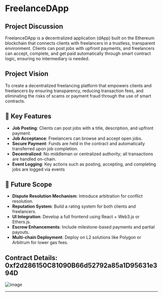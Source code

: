 # FreelanceDApp

## Project Discussion
FreelanceDApp is a decentralized application (dApp) built on the Ethereum blockchain that connects clients with freelancers in a trustless, transparent environment. Clients can post jobs with upfront payments, and freelancers can accept, complete, and get paid automatically through smart contract logic, ensuring no intermediary is needed.

## Project Vision
To create a decentralized freelancing platform that empowers clients and freelancers by ensuring transparency, reducing transaction fees, and eliminating the risks of scams or payment fraud through the use of smart contracts.

## 🌟 Key Features
- **Job Posting**: Clients can post jobs with a title, description, and upfront payment.
- **Job Acceptance**: Freelancers can browse and accept open jobs.
- **Secure Payment**: Funds are held in the contract and automatically transferred upon job completion.
- **Decentralized**: No middleman or centralized authority; all transactions are handled on-chain.
- **Event Logging**: Key actions such as posting, accepting, and completing jobs are logged via events

## 🔭 Future Scope
- **Dispute Resolution Mechanism**: Introduce arbitration for conflict resolution.
- **Reputation System**: Build a rating system for both clients and freelancers.
- **UI Integration**: Develop a full frontend using React + Web3.js or Ethers.js.
- **Escrow Enhancements**: Include milestone-based payments and partial payouts.
- **Multi-chain Deployment**: Deploy on L2 solutions like Polygon or Arbitrum for lower gas fees.

## Contract Details: 0xf2d286150C81090B66d52792a85a1D95631e394D

![image](https://github.com/user-attachments/assets/fa9c8f94-f473-4f04-9ff1-6bef7059cf51)

---
